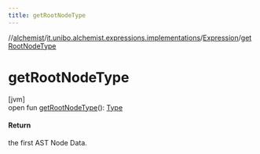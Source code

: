 ```yaml
---
title: getRootNodeType
---
```

//[alchemist](../../../index.html)/[it.unibo.alchemist.expressions.implementations](../index.html)/[Expression](index.html)/[getRootNodeType](get-root-node-type.html)



# getRootNodeType



[jvm]\
open fun [getRootNodeType](get-root-node-type.html)(): [Type](../-type/index.html)



#### Return



the first AST Node Data.




